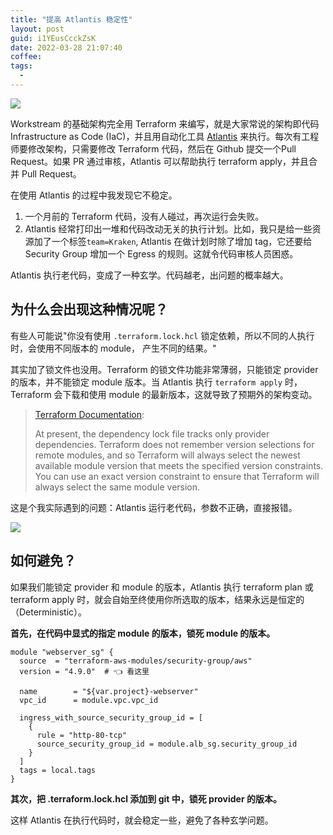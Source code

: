 ```yaml
---
title: "提高 Atlantis 稳定性"
layout: post
guid: i1YEusCcckZsK
date: 2022-03-28 21:07:40
coffee:
tags:
  -
---
```


![](https://mednoter.com/media/files/2022/2022-03-28-atlantis.png)


Workstream 的基础架构完全用 Terraform 来编写，就是大家常说的架构即代码 Infrastructure as Code (IaC)，并且用自动化工具 [Atlantis](https://www.runatlantis.io/) 来执行。每次有工程师要修改架构，只需要修改 Terraform 代码，然后在 Github 提交一个Pull Request。如果 PR 通过审核，Atlantis 可以帮助执行 terraform apply，并且合并 Pull Request。

在使用 Atlantis 的过程中我发现它不稳定。

1. 一个月前的 Terraform 代码，没有人碰过，再次运行会失败。
2. Atlantis 经常打印出一堆和代码改动无关的执行计划。比如，我只是给一些资源加了一个标签`team=Kraken`, Atlantis 在做计划时除了增加 tag，它还要给 Security Group 增加一个 Egress 的规则。这就令代码审核人员困惑。

Atlantis 执行老代码，变成了一种玄学。代码越老，出问题的概率越大。

## 为什么会出现这种情况呢？

有些人可能说"你没有使用 `.terraform.lock.hcl` 锁定依赖，所以不同的人执行时，会使用不同版本的 module， 产生不同的结果。"

其实加了锁文件也没用。Terraform 的锁文件功能非常薄弱，只能锁定 provider 的版本，并不能锁定 module 版本。当 Atlantis 执行 `terraform apply` 时，Terraform 会下载和使用 module 的最新版本，这就导致了预期外的架构变动。

> [Terraform Documentation](https://www.terraform.io/language/files/dependency-lock#dependency-lock-file):
>
> At present, the dependency lock file tracks only provider dependencies. Terraform does not remember version selections for remote modules, and so Terraform will always select the newest available module version that meets the specified version constraints. You can use an exact version constraint to ensure that Terraform will always select the same module version.


这是个我实际遇到的问题：Atlantis 运行老代码，参数不正确，直接报错。

![](https://mednoter.com/media/files/2022/2022-03-28-atlantis.jpg)


## 如何避免？

如果我们能锁定 provider 和 module 的版本，Atlantis 执行 terraform plan 或 terraform apply 时，就会自始至终使用你所选取的版本，结果永远是恒定的（Deterministic）。

**首先，在代码中显式的指定 module 的版本，锁死 module 的版本。**

```
module "webserver_sg" {
  source  = "terraform-aws-modules/security-group/aws"
  version = "4.9.0"  # 👈 看这里

  name        = "${var.project}-webserver"
  vpc_id      = module.vpc.vpc_id

  ingress_with_source_security_group_id = [
    {
      rule = "http-80-tcp"
      source_security_group_id = module.alb_sg.security_group_id
    }
  ]
  tags = local.tags
}
```

**其次，把 .terraform.lock.hcl 添加到 git 中，锁死 provider 的版本。**

这样 Atlantis 在执行代码时，就会稳定一些，避免了各种玄学问题。
